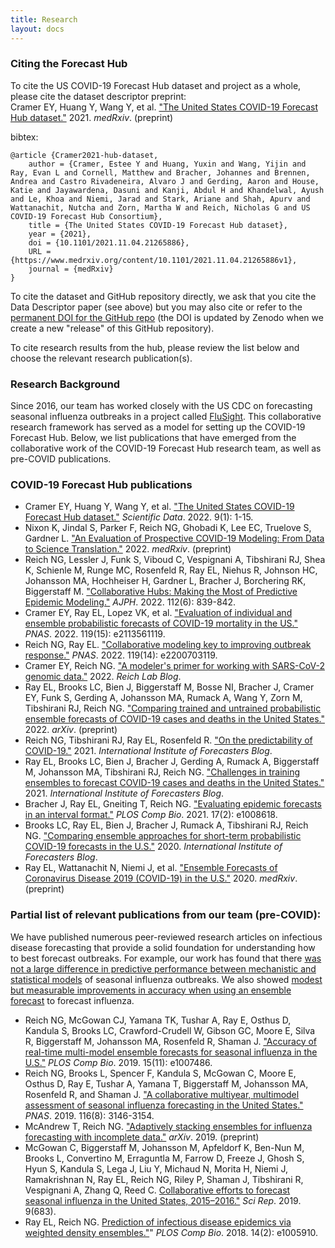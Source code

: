 ```yaml
---
title: Research
layout: docs
---
```


### Citing the Forecast Hub
To cite the US COVID-19 Forecast Hub dataset and project as a whole, please cite the dataset descriptor preprint:  
Cramer EY, Huang Y, Wang Y, et al. <a href="https://www.medrxiv.org/content/10.1101/2021.11.04.21265886v1" target="_blank"> "The United States COVID-19 Forecast Hub dataset."</a> 2021. _medRxiv_. (preprint)  
 
bibtex:
```
@article {Cramer2021-hub-dataset,
	author = {Cramer, Estee Y and Huang, Yuxin and Wang, Yijin and Ray, Evan L and Cornell, Matthew and Bracher, Johannes and Brennen, Andrea and Castro Rivadeneira, Alvaro J and Gerding, Aaron and House, Katie and Jayawardena, Dasuni and Kanji, Abdul H and Khandelwal, Ayush and Le, Khoa and Niemi, Jarad and Stark, Ariane and Shah, Apurv and Wattanachit, Nutcha and Zorn, Martha W and Reich, Nicholas G and US COVID-19 Forecast Hub Consortium},
	title = {The United States COVID-19 Forecast Hub dataset},
	year = {2021},
	doi = {10.1101/2021.11.04.21265886},
	URL = {https://www.medrxiv.org/content/10.1101/2021.11.04.21265886v1},
	journal = {medRxiv}
}
```
  
To cite the dataset and GitHub repository directly, we ask that you cite the Data Descriptor paper (see above) but you may also cite or refer to the <a href="https://zenodo.org/badge/latestdoi/254453761" target="_blank">permanent DOI for the GitHub repo</a> (the DOI is updated by Zenodo when we create a new "release" of this GitHub repository).  

To cite research results from the hub, please review the list below and choose the relevant research publication(s).  

### Research Background
Since 2016, our team has worked closely with the US CDC on forecasting seasonal influenza outbreaks in a project called <a href="https://www.cdc.gov/flu/weekly/flusight/index.html" target="_blank">FluSight</a>. This collaborative research framework has served as a model for setting up the COVID-19 Forecast Hub. Below, we list publications that have emerged from the collaborative work of the COVID-19 Forecast Hub research team, as well as pre-COVID publications.

### COVID-19 Forecast Hub publications
 -  Cramer EY, Huang Y, Wang Y, et al. <a href="https://doi.org/10.1038/s41597-022-01517-w" target="_blank"> "The United States COVID-19 Forecast Hub dataset."</a> _Scientific Data_. 2022. 9(1): 1-15.  
 -  Nixon K, Jindal S, Parker F, Reich NG, Ghobadi K, Lee EC, Truelove S, Gardner L. <a href="https://www.medrxiv.org/content/10.1101/2022.04.18.22273992v1" target="_blank"> "An Evaluation of Prospective COVID-19 Modeling: From Data to Science Translation."</a> 2022. _medRxiv_. (preprint)  
 -  Reich NG, Lessler J, Funk S, Viboud C, Vespignani A, Tibshirani RJ, Shea K, Schienle M, Runge MC, Rosenfeld R, Ray EL, Niehus R, Johnson HC, Johansson MA, Hochheiser H, Gardner L, Bracher J, Borchering RK, Biggerstaff M. <a href="https://ajph.aphapublications.org/doi/abs/10.2105/AJPH.2022.306831" target="_blank"> "Collaborative Hubs: Making the Most of Predictive Epidemic Modeling."</a> _AJPH_. 2022. 112(6): 839-842.  
 -  Cramer EY, Ray EL, Lopez VK, et al. <a href="https://www.pnas.org/doi/10.1073/pnas.2113561119" target="_blank"> "Evaluation of individual and ensemble probabilistic forecasts of COVID-19 mortality in the US."</a> _PNAS_. 2022. 119(15): e2113561119.  
 -  Reich NG, Ray EL. <a href="https://www.pnas.org/doi/full/10.1073/pnas.2200703119" target="_blank"> "Collaborative modeling key to improving outbreak response."</a> _PNAS_. 2022. 119(14): e2200703119.  
 -  Cramer EY, Reich NG.  <a href="https://reichlab.io/2022/02/15/genbank-data.html" target="_blank"> "A modeler's primer for working with SARS-CoV-2 genomic data."</a> 2022. _Reich Lab Blog_.
 - Ray EL, Brooks LC, Bien J, Biggerstaff M, Bosse NI, Bracher J, Cramer EY, Funk S, Gerding A, Johansson MA, Rumack A, Wang Y, Zorn M, Tibshirani RJ, Reich NG. <a href="https://arxiv.org/abs/2201.12387" target="_blank"> "Comparing trained and untrained probabilistic ensemble forecasts of COVID-19 cases and deaths in the United States."</a> 2022. _arXiv_. (preprint)
 -  Reich NG, Tibshirani RJ, Ray EL, Rosenfeld R. <a href="https://forecasters.org/blog/2021/09/28/on-the-predictability-of-covid-19/" target="_blank"> "On the predictability of COVID-19."</a> 2021. _International Institute of Forecasters Blog_.
 -  Ray EL, Brooks LC, Bien J, Bracher J, Gerding A, Rumack A, Biggerstaff M, Johansson MA, Tibshirani RJ, Reich NG. <a href="https://forecasters.org/blog/2021/04/09/challenges-in-training-ensembles-to-forecast-covid-19-cases-and-deaths-in-the-united-states/" target="_blank">"Challenges in training ensembles to forecast COVID-19 cases and deaths in the United States."</a> 2021. _International Institute of Forecasters Blog_.
 -  Bracher J, Ray EL, Gneiting T, Reich NG. <a href="https://journals.plos.org/ploscompbiol/article?id=10.1371/journal.pcbi.1008618" target="_blank">"Evaluating epidemic forecasts in an interval format."</a> _PLOS Comp Bio_. 2021. 17(2): e1008618.
 - Brooks LC, Ray EL, Bien J, Bracher J, Rumack A, Tibshirani RJ, Reich NG. <a href="https://forecasters.org/blog/2020/10/28/comparing-ensemble-approaches-for-short-term-probabilistic-covid-19-forecasts-in-the-u-s/" target="_blank">"Comparing ensemble approaches for short-term probabilistic COVID-19 forecasts in the U.S."</a> 2020. _International Institute of Forecasters Blog_.
 -  Ray EL, Wattanachit N, Niemi J, et al. <a href="https://www.medrxiv.org/content/10.1101/2020.08.19.20177493v1" target="_blank"> "Ensemble Forecasts of Coronavirus Disease 2019 (COVID-19) in the U.S."</a> 2020. _medRxiv_. (preprint)


### Partial list of relevant publications from our team (pre-COVID):
We have published numerous peer-reviewed research articles on infectious disease forecasting that provide a solid foundation for understanding how to best forecast outbreaks. For example, our work has found that there <a href="https://www.pnas.org/lookup/doi/10.1073/pnas.1812594116" target="_blank">was not a large difference in predictive performance between mechanistic and statistical models</a> of seasonal influenza outbreaks. We also showed <a href="https://journals.plos.org/ploscompbiol/article?id=10.1371/journal.pcbi.1007486" target="_blank">modest but measurable improvements in accuracy when using an ensemble forecast</a> to forecast influenza.

 - Reich NG, McGowan CJ, Yamana TK, Tushar A, Ray E, Osthus D, Kandula S, Brooks LC, Crawford-Crudell W, Gibson GC, Moore E, Silva R, Biggerstaff M, Johansson MA, Rosenfeld R, Shaman J. <a href="https://doi.org/10.1371/journal.pcbi.1007486" target="_blank">"Accuracy of real-time multi-model ensemble forecasts for seasonal influenza in the U.S."</a> _PLOS Comp Bio_. 2019. 15(11): e1007486.
 - Reich NG, Brooks L, Spencer F, Kandula S, McGowan C, Moore E, Osthus D, Ray E, Tushar A, Yamana T, Biggerstaff M, Johansson MA, Rosenfeld R, and Shaman J. <a href="https://doi.org/10.1073/pnas.1812594116" target="_blank">"A collaborative multiyear, multimodel assessment of seasonal influenza forecasting in the United States."</a> _PNAS_. 2019. 116(8): 3146-3154. 
 - McAndrew T, Reich NG. <a href="https://arxiv.org/abs/1908.01675" target="_blank">"Adaptively stacking ensembles for influenza forecasting with incomplete data."</a> _arXiv_. 2019. (preprint) 
 - McGowan C, Biggerstaff M, Johansson M, Apfeldorf K, Ben-Nun M, Brooks L, Convertino M, Erraguntla M, Farrow D, Freeze J, Ghosh S, Hyun S, Kandula S, Lega J, Liu Y, Michaud N, Morita H, Niemi J, Ramakrishnan N, Ray EL, Reich NG, Riley P, Shaman J, Tibshirani R, Vespignani A, Zhang Q, Reed C. <a href="https://doi.org/10.1038/s41598-018-36361-9" target="_blank">Collaborative efforts to forecast seasonal influenza in the United States, 2015–2016."</a> _Sci Rep_. 2019. 9(683).
 - Ray EL, Reich NG. <a href="https://doi.org/10.1371/journal.pcbi.1005910" target="_blank">Prediction of infectious disease epidemics via weighted density ensembles."</a>" _PLOS Comp Bio_. 2018. 14(2): e1005910. 

